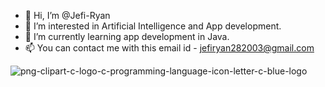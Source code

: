 - 👋 Hi, I’m @Jefi-Ryan
- 👀 I’m interested in Artificial Intelligence and App development.
- 🌱 I’m currently learning app development in Java.
- 📫 You can contact me with this email id - jefiryan282003@gmail.com

<!---
Jefi-Ryan/Jefi-Ryan is a ✨ special ✨ repository because its `README.md` (this file) appears on your GitHub profile.
You can click the Preview link to take a look at your changes.
--->
![png-clipart-c-logo-c-programming-language-icon-letter-c-blue-logo](https://user-images.githubusercontent.com/114754832/193405416-efd420a9-66d3-4598-afd1-19505f63bc4f.png)
